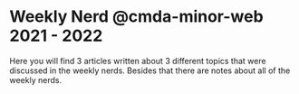 # Weekly Nerd @cmda-minor-web 2021 - 2022

Here you will find 3 articles written about 3 different topics that were discussed in the weekly nerds. Besides that there are notes about all of the weekly nerds. 
